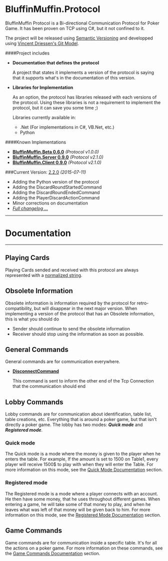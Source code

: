# BluffinMuffin.Protocol

BluffinMuffin Protocol is a Bi-directional Communication Protocol for Poker Game. It has been proven on TCP using C#, but it not confined to it.

The project will be released using [Semantic Versioning](http://semver.org) and developped using [Vincent Driessen's Git Model](http://nvie.com/posts/a-successful-git-branching-model/).

####Project includes
 * **Documentation that defines the protocol**

   A project that states it implements a version of the protocol is saying that it supports what's in the documentation of this version.
   
 * **Libraries for Implementation**

   As an option, the protocol has libraries released with each versions of the protocol. Using these libraries is not a requirement to implement the protocol, but it can save you some time ;)
   
   Libraries currently available in:
    * .Net (For implementations in C#, VB.Net, etc.)
    * Python
    
####Known Implementations
 * **[BluffinMuffin.Beta 0.6.0](http://ericmas001.github.io/BluffinMuffin.Beta)** *(Protocol v1.0.0)*
 * **[BluffinMuffin.Server 0.9.0](http://ericmas001.github.io/BluffinMuffin.Server)** *(Protocol v2.1.0)*
 * **[BluffinMuffin.Client 0.9.0](http://ericmas001.github.io/BluffinMuffin.Client)** *(Protocol v2.1.0)*

 

###Current Version: [2.2.0](https://github.com/Ericmas001/BluffinMuffin.Protocol/releases/tag/v2.2.0) *(2015-07-11)*
 * Adding the Python version of the protocol
 * Adding the DiscardRoundStartedCommand
 * Adding the DiscardRoundEndedCommand
 * Adding the PlayerDiscardActionCommand
 * Minor corrections on documentation
 * *[Full changelog ...](https://github.com/Ericmas001/BluffinMuffin.Protocol/blob/master/CHANGELOG.md)*


----
# Documentation
----

## Playing Cards
Playing Cards sended and received with this protocol are always represented with a [normalized string](https://github.com/Ericmas001/BluffinMuffin.Protocol/blob/master/Documentation/PlayingCard.md).

## Obsolete Information
Obsolete information is information required by the protocol for retro-compatibility, but will disappear in the next major version.
When implementing a version of the protocol that has an Obsolete information, this is what you should do
 * Sender should continue to send the obsolete information
 * Receiver should stop using the information as soon as possible.

## General Commands
General commands are for communication everywhere.

 * **[DisconnectCommand](https://github.com/Ericmas001/BluffinMuffin.Protocol/blob/master/Documentation/BluffinMuffin.Protocol.DisconnectCommand.md)** 

   This command is sent to inform the other end of the Tcp Connection that the communication should end

## Lobby Commands
Lobby commands are for communication about identification, table list, table creations, etc. Everything that is around a poker game, but that isn't directly a poker game.
The lobby has two modes: ***Quick mode*** and ***Registered mode***. 

### Quick mode
The Quick mode is a mode where the money is given to the player when he enters the table. For example, If the amount is set to 1500 on Table1, every player will receive 1500$ to play with when they will enter the Table.
For more information on this mode, see the [Quick Mode Documentation](https://github.com/Ericmas001/BluffinMuffin.Protocol/blob/master/Documentation/LobbyQuickMode.md) section.

### Registered mode
The Registered mode is a mode where a player connects with an account. He then have some money, that he uses throughout different games. When entering a game, he will take some of that money to play, and when he leaves what was left of that money will be given back to him.
For more information on this mode, see the [Registered Mode Documentation](https://github.com/Ericmas001/BluffinMuffin.Protocol/blob/master/Documentation/LobbyRegisteredMode.md) section.

## Game Commands
Game commands are for communication inside a specific table. It's for all the actions on a poker game.
For more information on these commands, see the [Game Commands Documentation](https://github.com/Ericmas001/BluffinMuffin.Protocol/blob/master/Documentation/Game.md) section.
